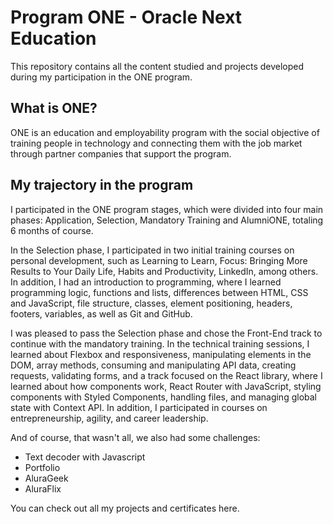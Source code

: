 # Program ONE - Oracle Next Education
This repository contains all the content studied and projects developed during my participation in the ONE program.

## What is ONE?
ONE is an education and employability program with the social objective of training people in technology and connecting them with the job market through partner companies that support the program.

## My trajectory in the program
I participated in the ONE program stages, which were divided into four main phases: Application, Selection, Mandatory Training and AlumniONE, totaling 6 months of course.

In the Selection phase, I participated in two initial training courses on personal development, such as Learning to Learn, Focus: Bringing More Results to Your Daily Life, Habits and Productivity, LinkedIn, among others. In addition, I had an introduction to programming, where I learned programming logic, functions and lists, differences between HTML, CSS and JavaScript, file structure, classes, element positioning, headers, footers, variables, as well as Git and GitHub.

I was pleased to pass the Selection phase and chose the Front-End track to continue with the mandatory training. In the technical training sessions, I learned about Flexbox and responsiveness, manipulating elements in the DOM, array methods, consuming and manipulating API data, creating requests, validating forms, and a track focused on the React library, where I learned about how components work, React Router with JavaScript, styling components with Styled Components, handling files, and managing global state with Context API. In addition, I participated in courses on entrepreneurship, agility, and career leadership.

And of course, that wasn't all, we also had some challenges:

- Text decoder with Javascript
- Portfolio
- AluraGeek
- AluraFlix

You can check out all my projects and certificates here.
